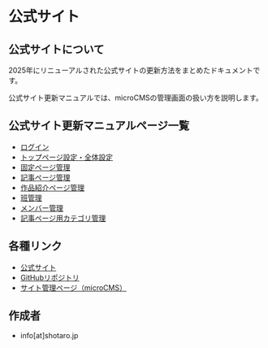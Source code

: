 # 公式サイト

## 公式サイトについて

2025年にリニューアルされた公式サイトの更新方法をまとめたドキュメントです。

公式サイト更新マニュアルでは、microCMSの管理画面の扱い方を説明します。

## 公式サイト更新マニュアルページ一覧

- [ログイン](/website/login.md)
- [トップページ設定・全体設定](/website/config.md)
- [固定ページ管理](/website/pages.md)
- [記事ページ管理](/website/posts.md)
- [作品紹介ページ管理](/website/works.md)
- [班管理](/website/groups.md)
- [メンバー管理](/website/members.md)
- [記事ページ用カテゴリ管理](/website/post_categories.md)

## 各種リンク

- [公式サイト](https://tcu-dc.net/)
- [GitHubリポジトリ](https://github.com/TCU-DC/tcu-dc-web)
- [サイト管理ページ（microCMS）](https://app.microcms.io/signin)

## 作成者

- info[at]shotaro.jp

